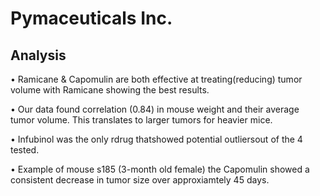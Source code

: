 # Pymaceuticals Inc.

## Analysis

• Ramicane & Capomulin are both effective at treating(reducing) tumor volume with Ramicane showing the best results.

• Our data found correlation (0.84) in mouse weight and their average tumor volume. This translates to larger tumors for heavier mice.

• Infubinol was the only rdrug thatshowed potential outliersout of the 4 tested.

• Example of mouse s185 (3-month old female) the Capomulin showed a consistent decrease in tumor size over approxiamtely 45 days.
